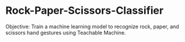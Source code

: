 # Rock-Paper-Scissors-Classifier
Objective: Train a machine learning model to recognize rock, paper, and scissors hand gestures using Teachable Machine.
